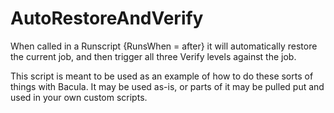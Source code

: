 # AutoRestoreAndVerify
When called in a Runscript {RunsWhen = after} it will automatically restore the current job, and then trigger all three Verify levels against the job.

This script is meant to be used as an example of how to do these sorts of things with Bacula. It may be used as-is, or parts of it may be pulled put and used in your own custom scripts.
